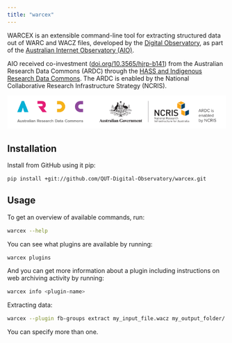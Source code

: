```yaml
---
title: "warcex"
---
```


WARCEX is an extensible command-line tool for extracting structured data out of WARC and WACZ files, developed by the [Digital Observatory](https://www.digitalobservatory.net.au/), as part of the [Australian Internet Observatory (AIO)](https://internetobservatory.org.au/).

AIO received co-investment ([doi.org/10.3565/hjrp-b141](https://doi.org/10.3565/hjrp-b141)) from the Australian Research Data Commons (ARDC) through the [HASS and Indigenous Research Data Commons](https://ardc.edu.au/hass-and-indigenous-research-data-commons/). The ARDC is enabled by the National Collaborative Research Infrastructure Strategy (NCRIS).

![](images/ardc-banner-logo.svg)


## Installation

Install from GitHub using it pip:
```bash
pip install +git://github.com/QUT-Digital-Observatory/warcex.git
```

## Usage

To get an overview of available commands, run:
```bash
warcex --help
```

You can see what plugins are available by running:

```bash
warcex plugins
```

And you can get more information about a plugin including instructions on web archiving activity by running:

```bash
warcex info <plugin-name>
```

Extracting data:

```bash
warcex --plugin fb-groups extract my_input_file.wacz my_output_folder/
```
You can specify more than one.
